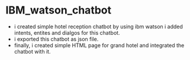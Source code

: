# IBM_watson_chatbot
* i created simple hotel reception chatbot by using ibm watson i added intents, entites and dialgos for this chatbot.
* i exported this chatbot as json file.
* finally, i created simple HTML page for grand hotel and integrated the chatbot with it.
